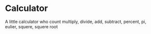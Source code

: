 # Calculator
A little calculator who count multiply, divide, add, subtract, percent, pi, eulier, squere, squere root
